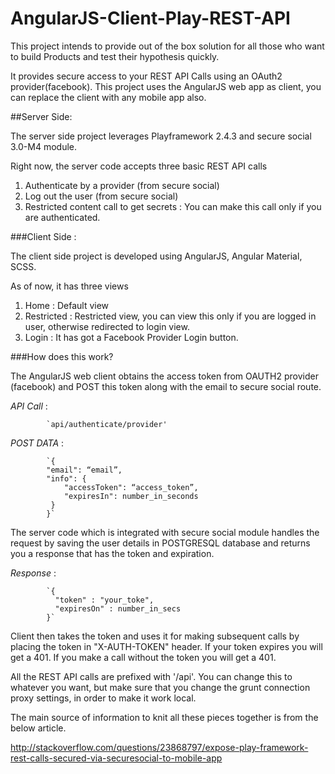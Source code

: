 # AngularJS-Client-Play-REST-API

This project intends to provide out of the box solution for all those who want to build Products and test their hypothesis quickly.

It provides secure access to your REST API Calls using an OAuth2 provider(facebook). This project uses the AngularJS web app as client, you can replace the client with any mobile app also.

##Server Side:

The server side project leverages Playframework 2.4.3 and secure social 3.0-M4 module.

Right now, the server code accepts three basic REST API calls

1. Authenticate by a provider (from secure social)
2. Log out the user (from secure social)
3. Restricted content call to get secrets : You can make this call only if you are authenticated.


###Client Side :

The client side project is developed using AngularJS, Angular Material, SCSS.

As of now, it has three views

1. Home : Default view
2. Restricted : Restricted view, you can view this only if you are logged in user, otherwise redirected to login view.
3. Login : It has got a Facebook Provider Login button.

###How does this work?

The AngularJS web client obtains the access token from OAUTH2 provider (facebook) and POST this token along with the email to secure social route.

 *API Call* :  
 
            `api/authenticate/provider'

*POST DATA*   :

            `{
            "email": “email”,
            "info": {
                "accessToken": “access_token”,
                "expiresIn": number_in_seconds
             }
            }`
            

 The server code which is integrated with secure social module handles the request by saving the user details in POSTGRESQL database and returns you a response that has the token and expiration.
 
 *Response* :
 
            `{
              "token" : "your_toke",
              "expiresOn" : number_in_secs
            }`
            
            
Client then takes the token and uses it for making subsequent calls by placing the token in "X-AUTH-TOKEN" header. If  your token expires you will get a 401. If you make a call without the token you will get a 401.

All the REST API calls are prefixed with '/api'. You can change this to whatever you want, but make sure that you change the grunt connection proxy settings, in order to make it work local.


The main source of information to knit all these pieces together is from the below article.

http://stackoverflow.com/questions/23868797/expose-play-framework-rest-calls-secured-via-securesocial-to-mobile-app



            











